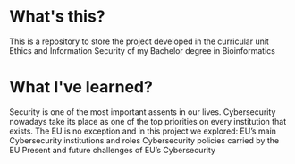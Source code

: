# What's this?
This is a repository to store the project developed in the curricular unit Ethics and Information Security of my 
Bachelor degree in Bioinformatics

# What I've learned?
Security is one of the most important assents in our lives. Cybersecurity nowadays take its place as one of the top priorities on every institution that exists. 
The EU is no exception and in this project we explored:
  EU’s main Cybersecurity institutions and roles
  Cybersecurity policies carried by the EU
  Present and future challenges of EU’s Cybersecurity



